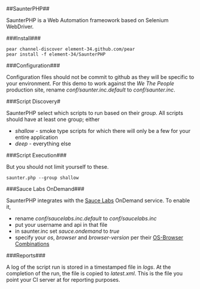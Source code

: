 ##SaunterPHP##

SaunterPHP is a Web Automation frameowork based on Selenium WebDriver. 

###Install###

    pear channel-discover element-34.github.com/pear
    pear install -f element-34/SaunterPHP

###Configuration###

Configuration files should not be commit to github as they will be specific to your environment. For this demo to work against the _We The People_ production site, rename _conf/saunter.inc.default_ to _conf/saunter.inc_.

###Script Discovery#

SaunterPHP select which scripts to run based on their _group_. All scripts should have at least one group; either

 * _shallow_ - smoke type scripts for which there will only be a few for your entire application
 * _deep_ - everything else

###Script Execution###

But you should not limit yourself to these.

    saunter.php --group shallow

###Sauce Labs OnDemand###

SaunterPHP integrates with the [Sauce Labs](https://saucelabs.com) OnDemand service. To enable it,

 * rename _conf/saucelabs.inc.default_ to _conf/saucelabs.inc_
 * put your username and api in that file
 * in saunter.inc set _sauce.ondemand_ to _true_
 * specify your _os_, _browser_ and _browser-version_ per their [OS-Browser Combinations](https://saucelabs.com/docs/browsers)

###Reports###

A log of the script run is stored in a timestamped file in _logs_. At the completion of the run, the file is copied to _latest.xml_. This is the file you point your CI server at for reporting purposes.
